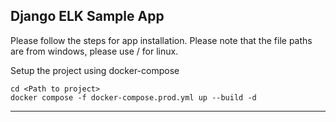 **Django ELK Sample App**
---
Please follow the steps for app installation.
Please note that the file paths are from windows, please use / for linux.


Setup the project using docker-compose
```
cd <Path to project>
docker compose -f docker-compose.prod.yml up --build -d
```
---
